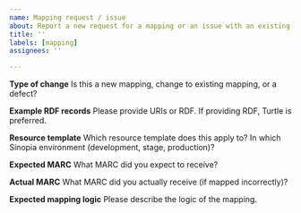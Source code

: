 ```yaml
---
name: Mapping request / issue
about: Report a new request for a mapping or an issue with an existing mapping
title: ''
labels: [mapping]
assignees: ''

---
```

**Type of change**
Is this a new mapping, change to existing mapping, or a defect?



**Example RDF records**
Please provide URIs or RDF. If providing RDF, Turtle is preferred.



**Resource template**
Which resource template does this apply to? In which Sinopia environment (development, stage, production)?



**Expected MARC**
What MARC did you expect to receive?



**Actual MARC**
What MARC did you actually receive (if mapped incorrectly)?



**Expected mapping logic**
Please describe the logic of the mapping.
